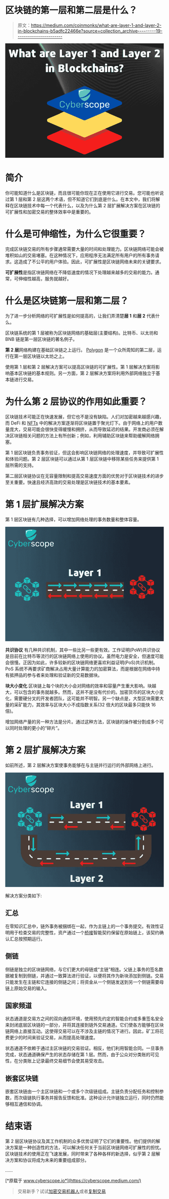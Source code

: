 # 区块链的第一层和第二层是什么？

> 原文：<https://medium.com/coinmonks/what-are-layer-1-and-layer-2-in-blockchains-b5adfc22466e?source=collection_archive---------19----------------------->

![](img/9a7450d1d1159a302c86e88c0c4ccbe0.png)

# **简介**

你可能知道什么是区块链，而且很可能你现在正在使用它进行交易。您可能也听说过第 1 层和第 2 层这两个术语，但不知道它们到底是什么。在本文中，我们将解释在区块链技术中每一个代表什么，以及为什么第 2 层扩展解决方案在区块链的可扩展性和加密交易的整体效率中是重要的。

# 什么是可伸缩性，为什么它很重要？

完成区块链交易的所有步骤通常需要大量的时间和处理能力。区块链网络可能会被堆积如山的交易堵塞。在这种情况下，应用程序无法满足所有用户的所有事务请求。这造成了不公平的用户体验。因此，可扩展性是区块链网络未来的关键要求。

**可扩展性**是指区块链网络在不降低速度的情况下处理越来越多的交易的能力。通常，可伸缩性越高，服务就越好。

# **什么是区块链第一层和第二层？**

为了进一步分析网络的可扩展性是如何提高的，让我们弄清楚**层 1** 和**层 2** 代表什么。

区块链系统的第 1 层被称为区块链网络的基础层(主要结构)。比特币、以太坊和 BNB 链是第一层区块链的著名例子。

**第 2 层**网络构建在基础区块链之上运行。 [Polygon](https://polygon.technology/) 是一个众所周知的第二层，运行在第一层区块链以太坊之上。

使用第 1 层和第 2 层解决方案可以提高区块链的可扩展性。第 1 层解决方案将影响基本区块链的基本规则。另一方面，第 2 层解决方案将利用外部网络独立于基本链进行交易。

# 为什么第 2 层协议的作用如此重要？

区块链技术可能正在快速发展，但它也不是没有缺陷。人们对加密越来越感兴趣，而 DeFi 和 [NFTs](https://www.cyberscope.io/blog/what-is-an-nft-what-are-the-5-most-expensive-nfts-ever-sold) 中的解决方案逐渐将区块链置于聚光灯下。由于网络上的用户数量庞大，交易可能会很快变得缓慢和拥挤，从而导致延迟的结果。开发商必须在解决区块链相关问题的方法上有所创新；例如，利用辅助区块链来帮助缓解网络拥塞。

第 1 层区块链负责事务验证，但这会影响区块链网络的处理速度，并导致可扩展性和体验问题。第 2 层区块链可以通过从第 1 层区块链中移除某些任务来提供第 1 层所需的支持。

第二层区块链协议在无容量限制和提高交易速度方面的优势对于区块链技术的进步至关重要。快速且经济高效的交易处理是区块链技术的基本要素。

# 第 1 层扩展解决方案

第 1 层区块链有几种选择，可以增加网络处理的事务数量和整体容量。

![](img/aa88890cb8b75f7e958bf114d5f6778e.png)

**共识协议** 有几种共识机制，其中一些比另一些更有效。工作证明(PoW)共识协议是目前在比特币等流行的区块链网络上使用的协议。虽然电力是安全，但速度可能会很慢。正因为如此，许多较新的区块链网络更喜欢利益证明(PoS)共识机制。PoS 系统不再要求矿商解决占用大量计算能力的加密算法，而是根据在网络中持有抵押品的参与者来处理和验证新的交易数据块。

**块大小变化** 区块链上每个块的大小会对网络的效率和容量产生重大影响。块越大，可以包含的事务就越多。然而，这并不是没有代价的。加密货币的区块大小变化，需要硬分叉的开发者团队，这可能并不明智。另一个缺点是，大型区块需要大量的采矿能力，其效率与区块大小不成指数关系(32 倍大的区块最多只能快 16 倍)。

增加网络产量的另一种方法是分片。通过这种方法，区块链的操作被分割成多个可以同时处理的更小的“碎片”。

# 第 2 层扩展解决方案

如前所述，第 2 层解决方案使事务能够在与主链并行运行的外部网络上进行。

![](img/49f469212ceb804c9f831a37769681ea.png)

解决方案分类如下:

## 汇总

在零知识汇总中，链外事务被捆绑在一起，作为主链上的一个事务提交。有效性证明用于检查交易的完整性，资产通过一个[桥接](https://www.cyberscope.io/blog/what-is-a-crypto-bridge)智能契约保留在原始链上，该契约确认汇总按预期运行。

## 侧链

侧链是独立的区块链网络，与它们更大的母链或“主链”相连。父链上事务的签名数据被复制到侧链，并通过一致算法进行验证，以便将其作为新块添加到侧链。交易只能发生在主链和它连接的侧链之间；将资金从一个侧链发送到另一个侧链需要母链上原始交易的输入。

## 国家频道

状态通道是交易方之间的双向通信环境，使用预先约定的智能合约或多重签名安全来封闭底层区块链的一部分，并将其连接到链外交易通道。它们使各方能够在区块链网络上直接互动。这使得交易可以在不涉及主链的情况下进行。因此，矿工将花费更少的时间来验证交易，从而提高处理速度。

状态通道不依赖于通过主区块链的交易验证。相反，他们利用智能合同。一旦事务完成，状态通道确保产生的状态存储在第 1 层。然而，由于公众对分类账的可见性，在分类账上记录最终交易细节会使其易受攻击。

## 嵌套区块链

嵌套区块链由一个主区块链和一个或多个次级链组成。主链负责分配任务和控制参数，而次级链执行事务并报告反馈和批准。这种设计允许链独立运行，同时仍然能够相互通信和协调。

# 结束语

第 2 层区块链协议及其工作机制的众多优势证明了它们的重要性。他们提供的解决方案是一种创造性的方法，可以解决任何关于当前区块链网络可扩展性的担忧。区块链技术的使用正在飞速发展，同时带来了各种各样的新选择，似乎第 2 层解决方案和协议将成为未来的重要组成部分。

*……*

[*原载于 www.cyberscope.io*](https://cyberscope.medium.com/)

> 交易新手？试试[加密交易机器人](/coinmonks/crypto-trading-bot-c2ffce8acb2a)或者[复制交易](/coinmonks/top-10-crypto-copy-trading-platforms-for-beginners-d0c37c7d698c)